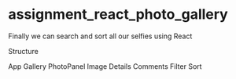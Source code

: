# assignment_react_photo_gallery
Finally we can search and sort all our selfies using React

Structure

App
  Gallery
    PhotoPanel
      Image
      Details
      Comments
  Filter
  Sort
